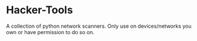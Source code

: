 # Hacker-Tools
A collection of python network scanners.
Only use on devices/networks you own or have permission to do so on.
